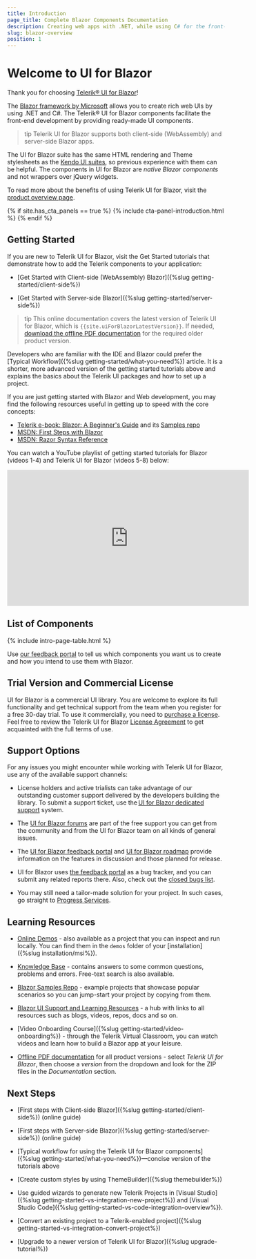```yaml
---
title: Introduction
page_title: Complete Blazor Components Documentation
description: Creating web apps with .NET, while using C# for the front-end part has never been easier. Check Telerik UI for Blazor documentation for guidance and examples.
slug: blazor-overview
position: 1
---
```


# Welcome to UI for Blazor

Thank you for choosing <a href="https://www.telerik.com/blazor-ui" target="_blank">Telerik® UI for Blazor</a>!

The <a href="https://blazor.net/" target="_blank">Blazor framework by Microsoft</a> allows you to create rich web UIs by using .NET and C#. The Telerik® UI for Blazor components facilitate the front-end development by providing ready-made UI components.

>tip Telerik UI for Blazor supports both client-side (WebAssembly) and server-side Blazor apps.

The UI for Blazor suite has the same HTML rendering and Theme stylesheets as the <a href="https://www.telerik.com/all-products" target="_blank">Kendo UI suites</a>, so previous experience with them can be helpful. The components in UI for Blazor are *native Blazor components* and not wrappers over jQuery widgets.

To read more about the benefits of using Telerik UI for Blazor, visit the <a href="https://www.telerik.com/blazor-ui" target="_blank">product overview page</a>.


{% if site.has_cta_panels == true %}
{% include cta-panel-introduction.html %}
{% endif %}


## Getting Started

If you are new to Telerik UI for Blazor, visit the Get Started tutorials that demonstrate how to add the Telerik components to your application:

* [Get Started with Client-side (WebAssembly) Blazor]({%slug getting-started/client-side%})

* [Get Started with Server-side Blazor]({%slug getting-started/server-side%})

>tip This online documentation covers the latest version of Telerik UI for Blazor, which is `{{site.uiForBlazorLatestVersion}}`. If needed, [download the offline PDF documentation](#learning-resources) for the required older product version.

Developers who are familiar with the IDE and Blazor could prefer the [Typical Workflow]({%slug getting-started/what-you-need%}) article. It is a shorter, more advanced version of the getting started tutorials above and explains the basics about the Telerik UI packages and how to set up a project.

<!--
If you are not familiar with Blazor yet, you may find our Blazor Quick Start Guide video series useful:

* [Blazor Getting Started Guide](https://www.youtube.com/watch?v=aaRAZYaJ4xc&list=PLvmaC-XMqeBYPTwcm478vs8Rujq2tiVJo&index=1)
* [Blazor Component Basics](https://www.youtube.com/watch?v=z9BOkBFDbc0&list=PLvmaC-XMqeBYPTwcm478vs8Rujq2tiVJo&index=2)
* [Blazor Component Events using EventCallback](https://www.youtube.com/watch?v=vdEQBhPoTes&list=PLvmaC-XMqeBYPTwcm478vs8Rujq2tiVJo&index=3)
* [Blazor Two-Way Binding](https://www.youtube.com/watch?v=Y9a6rJPrFFI&list=PLvmaC-XMqeBYPTwcm478vs8Rujq2tiVJo&index=4)
-->

If you are just getting started with Blazor and Web development, you may find the following resources useful in getting up to speed with the core concepts:

* [Telerik e-book: Blazor: A Beginner's Guide](https://www.telerik.com/campaigns/blazor/wp-beginners-guide-ebook) and its [Samples repo](https://github.com/EdCharbeneau/BlazorBookExamples)
* [MSDN: First Steps with Blazor](https://docs.microsoft.com/en-us/aspnet/core/blazor/get-started?view=aspnetcore-3.0&tabs=visual-studio)
* [MSDN: Razor Syntax Reference](https://docs.microsoft.com/en-us/aspnet/core/mvc/views/razor?view=aspnetcore-3.0)

You can watch a YouTube playlist of getting started tutorials for Blazor (videos 1-4) and Telerik UI for Blazor (videos 5-8) below:

<iframe width="560" height="315" src="https://www.youtube.com/embed/videoseries?list=PLvmaC-XMqeBYPTwcm478vs8Rujq2tiVJo" frameborder="0" allow="accelerometer; autoplay; encrypted-media; gyroscope; picture-in-picture" allowfullscreen></iframe>

## List of Components

<!-- see the config file for the this declaration -->
{% include intro-page-table.html %}

Use [our feedback portal](https://feedback.telerik.com/blazor) to tell us which components you want us to create and how you intend to use them with Blazor.

## Trial Version and Commercial License

UI for Blazor is a commercial UI library. You are welcome to explore its full functionality and get technical support from the team when you register for a free 30-day trial. To use it commercially, you need to <a href="https://www.telerik.com/purchase/blazor-ui" target="_blank">purchase a license</a>. Feel free to review the Telerik UI for Blazor <a href="https://www.telerik.com/purchase/license-agreement/blazor-ui" target="_blank">License Agreement</a> to get acquainted with the full terms of use.


## Support Options

For any issues you might encounter while working with Telerik UI for Blazor, use any of the available support channels:

* License holders and active trialists can take advantage of our outstanding customer support delivered by the developers building the library. To submit a support ticket, use the [UI for Blazor dedicated support](https://www.telerik.com/account/support-tickets/) system.

* The [UI for Blazor forums](https://www.telerik.com/forums/blazor) are part of the free support you can get from the community and from the UI for Blazor team on all kinds of general issues.

* The [UI for Blazor feedback portal](https://feedback.telerik.com/blazor) and [UI for Blazor roadmap](https://www.telerik.com/support/whats-new/blazor-ui/roadmap) provide information on the features in discussion and those planned for release.

* UI for Blazor uses [the feedback portal](https://feedback.telerik.com/blazor) as a bug tracker, and you can submit any related reports there. Also, check out the [closed bugs list](https://feedback.telerik.com/blazor?listMode=Recent&typeId=3&statusId=2).

* You may still need a tailor-made solution for your project. In such cases, go straight to [Progress Services](https://www.progress.com/services).

## Learning Resources

* <a href="https://demos.telerik.com/blazor-ui/" target="_blank">Online Demos</a> - also available as a project that you can inspect and run locally. You can find them in the `demos` folder of your [installation]({%slug installation/msi%}).

* <a href="https://docs.telerik.com/blazor-ui/knowledge-base" target="_blank">Knowledge Base</a> - contains answers to some common questions, problems and errors. Free-text search is also available.

* <a href="https://github.com/telerik/blazor-ui" target="_blank">Blazor Samples Repo</a> - example projects that showcase popular scenarios so you can jump-start your project by copying from them.

* <a href="https://www.telerik.com/support/blazor-ui" target="_blank">Blazor UI Support and Learning Resources</a> - a hub with links to all resources such as blogs, videos, repos, docs and so on.

* [Video Onboarding Course]({%slug getting-started/video-onboarding%}) - through the Telerik Virtual Classroom, you can watch videos and learn how to build a Blazor app at your leisure.

* [Offline PDF documentation](https://www.telerik.com/account/downloads) for all product versions - select *Telerik UI for Blazor*, then choose a *version* from the dropdown and look for the ZIP files in the *Documentation* section.


## Next Steps

* [First steps with Client-side Blazor]({%slug getting-started/client-side%}) (online guide)

* [First steps with Server-side Blazor]({%slug getting-started/server-side%}) (online guide)

* [Typical workflow for using the Telerik UI for Blazor components]({%slug getting-started/what-you-need%})—concise version of the tutorials above

* [Create custom styles by using ThemeBuilder]({%slug themebuilder%})

* Use guided wizards to generate new Telerik Projects in [Visual Studio]({%slug getting-started-vs-integration-new-project%}) and [Visual Studio Code]({%slug getting-started-vs-code-integration-overview%}).

* [Convert an existing project to a Telerik-enabled project]({%slug getting-started-vs-integration-convert-project%})

* [Upgrade to a newer version of Telerik UI for Blazor]({%slug upgrade-tutorial%})




